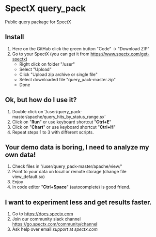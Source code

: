 # SpectX query_pack
Public query package for SpectX

## Install
1) Here on the GitHub click the green button "Code" -> "Download ZIP"
2) Go to your SpectX (you can get it from https://www.spectx.com/get-spectx)
    * Right click on folder "/user"
    * Select "Upload"
    * Click "Upload zip archive or single file"
    * Select downloaded file "query_pack-master.zip"
    * Done

## Ok, but how do I use it?
1) Double click on '/user/query_pack-master/apache/query_hits_by_status_range.sx'
2) Click on "**Run**" or use keyboard shortcut "**Ctrl+E**"
3) Click on "**Chart**" or use keyboard shortcut "**Ctrl+H**"
4) Repeat steps 1 to 3 with different scripts.

## Your demo data is boring, I need to analyze my own data!
1) Check files in '/user/query_pack-master/apache/view/'
2) Point to your data on local or remote storage (change file view_default.sx)
3) Enjoy
4) In code editor "**Ctrl+Space**" (autocomplete) is good friend.

## I want to experiment less and get results faster.
1) Go to https://docs.spectx.com
2) Join our community slack channel https://go.spectx.com/community/channel
3) Ask help over email *support* at *spectx.com*

